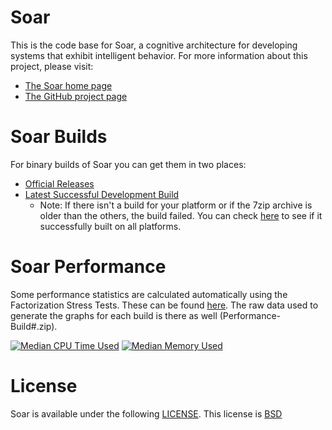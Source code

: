 # Soar

This is the code base for Soar, a cognitive architecture for developing systems that exhibit intelligent behavior. For more information about this project, please visit:

* [The Soar home page](http://soar.eecs.umich.edu/)
* [The GitHub project page](https://github.com/SoarGroup/Soar)

# Soar Builds

For binary builds of Soar you can get them in two places:

* [Official Releases](http://soar.eecs.umich.edu/articles/downloads/soar-suite)
* [Latest Successful Development Build](http://soar-jenkins.eecs.umich.edu/Nightlies/)
  * Note: If there isn't a build for your platform or if the 7zip archive is older than the others, the build failed.  You can check [here](https://github.com/SoarGroup/Soar/branches) to see if it successfully built on all platforms.

# Soar Performance

Some performance statistics are calculated automatically using the Factorization Stress Tests.  These can be found [here](http://soar-jenkins.eecs.umich.edu/Performance/).  The raw data used to generate the graphs for each build is there as well (Performance-Build#.zip).

[![Median CPU Time Used](http://soar-jenkins.eecs.umich.edu/Performance/TimeUsage.png "Median CPU Time Used")](http://soar-jenkins.eecs.umich.edu/Performance/)
[![Median Memory Used](http://soar-jenkins.eecs.umich.edu/Performance/MemoryUsage.png "Median Memory Used")](http://soar-jenkins.eecs.umich.edu/Performance/)

# License

Soar is available under the following [LICENSE](https://github.com/SoarGroup/Soar/blob/development/LICENSE.md).  This license is [BSD](http://opensource.org/licenses/BSD-2-Clause)
